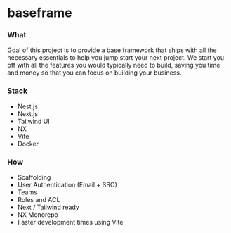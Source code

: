 # baseframe

### What
Goal of this project is to provide a base framework that ships with all the necessary essentials to help you jump start your next project. 
We start you off with all the features you would typically need to build, saving you time and money so that you can focus on building your business.

### Stack
* Nest.js
* Next.js
* Tailwind UI
* NX
* Vite
* Docker

### How
* Scaffolding
* User Authentication (Email + SSO)
* Teams 
* Roles and ACL
* Next / Tailwind ready
* NX Monorepo 
* Faster development times using Vite 
